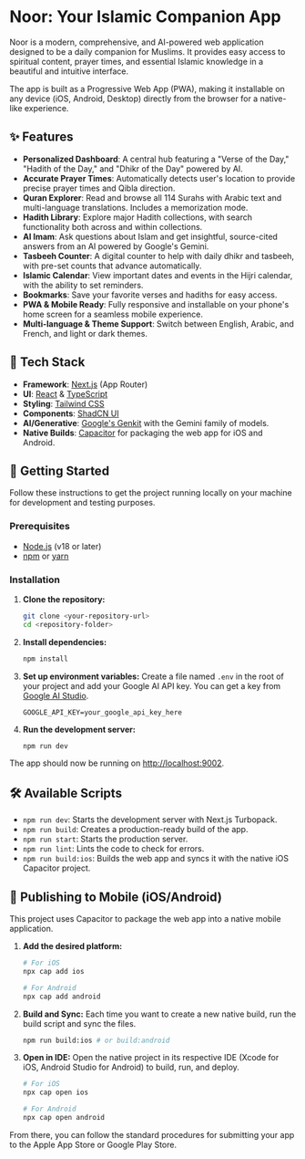# Noor: Your Islamic Companion App

Noor is a modern, comprehensive, and AI-powered web application designed to be a daily companion for Muslims. It provides easy access to spiritual content, prayer times, and essential Islamic knowledge in a beautiful and intuitive interface.

The app is built as a Progressive Web App (PWA), making it installable on any device (iOS, Android, Desktop) directly from the browser for a native-like experience.

## ✨ Features

- **Personalized Dashboard**: A central hub featuring a "Verse of the Day," "Hadith of the Day," and "Dhikr of the Day" powered by AI.
- **Accurate Prayer Times**: Automatically detects user's location to provide precise prayer times and Qibla direction.
- **Quran Explorer**: Read and browse all 114 Surahs with Arabic text and multi-language translations. Includes a memorization mode.
- **Hadith Library**: Explore major Hadith collections, with search functionality both across and within collections.
- **AI Imam**: Ask questions about Islam and get insightful, source-cited answers from an AI powered by Google's Gemini.
- **Tasbeeh Counter**: A digital counter to help with daily dhikr and tasbeeh, with pre-set counts that advance automatically.
- **Islamic Calendar**: View important dates and events in the Hijri calendar, with the ability to set reminders.
- **Bookmarks**: Save your favorite verses and hadiths for easy access.
- **PWA & Mobile Ready**: Fully responsive and installable on your phone's home screen for a seamless mobile experience.
- **Multi-language & Theme Support**: Switch between English, Arabic, and French, and light or dark themes.

## 🚀 Tech Stack

- **Framework**: [Next.js](https://nextjs.org/) (App Router)
- **UI**: [React](https://react.dev/) & [TypeScript](https://www.typescriptlang.org/)
- **Styling**: [Tailwind CSS](https://tailwindcss.com/)
- **Components**: [ShadCN UI](https://ui.shadcn.com/)
- **AI/Generative**: [Google's Genkit](https://firebase.google.com/docs/genkit) with the Gemini family of models.
- **Native Builds**: [Capacitor](https://capacitorjs.com/) for packaging the web app for iOS and Android.

## 🏁 Getting Started

Follow these instructions to get the project running locally on your machine for development and testing purposes.

### Prerequisites

- [Node.js](https://nodejs.org/) (v18 or later)
- [npm](https://www.npmjs.com/) or [yarn](https://yarnpkg.com/)

### Installation

1.  **Clone the repository:**
    ```bash
    git clone <your-repository-url>
    cd <repository-folder>
    ```

2.  **Install dependencies:**
    ```bash
    npm install
    ```

3.  **Set up environment variables:**
    Create a file named `.env` in the root of your project and add your Google AI API key. You can get a key from [Google AI Studio](https://aistudio.google.com/app/apikey).
    ```env
    GOOGLE_API_KEY=your_google_api_key_here
    ```

4.  **Run the development server:**
    ```bash
    npm run dev
    ```

The app should now be running on [http://localhost:9002](http://localhost:9002).

## 🛠️ Available Scripts

-   `npm run dev`: Starts the development server with Next.js Turbopack.
-   `npm run build`: Creates a production-ready build of the app.
-   `npm run start`: Starts the production server.
-   `npm run lint`: Lints the code to check for errors.
-   `npm run build:ios`: Builds the web app and syncs it with the native iOS Capacitor project.

## 📱 Publishing to Mobile (iOS/Android)

This project uses Capacitor to package the web app into a native mobile application.

1.  **Add the desired platform:**
    ```bash
    # For iOS
    npx cap add ios

    # For Android
    npx cap add android
    ```

2.  **Build and Sync:**
    Each time you want to create a new native build, run the build script and sync the files.
    ```bash
    npm run build:ios # or build:android
    ```

3.  **Open in IDE:**
    Open the native project in its respective IDE (Xcode for iOS, Android Studio for Android) to build, run, and deploy.
    ```bash
    # For iOS
    npx cap open ios

    # For Android
    npx cap open android
    ```

From there, you can follow the standard procedures for submitting your app to the Apple App Store or Google Play Store.
